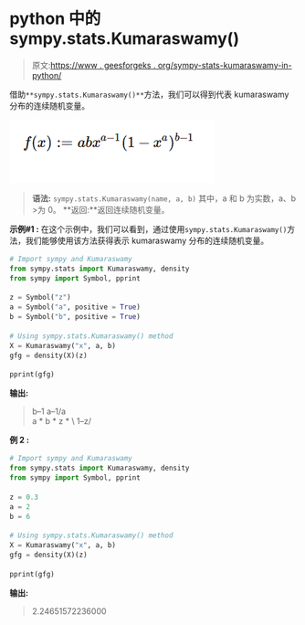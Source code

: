 # python 中的 sympy.stats.Kumaraswamy()

> 原文:[https://www . geesforgeks . org/sympy-stats-kumaraswamy-in-python/](https://www.geeksforgeeks.org/sympy-stats-kumaraswamy-in-python/)

借助`**sympy.stats.Kumaraswamy()**`方法，我们可以得到代表 kumaraswamy 分布的连续随机变量。

![](img/53e9b8e598a5b2b005196ff58b7ca5ad.png)

> **语法:** `sympy.stats.Kumaraswamy(name, a, b)`
> 其中，a 和 b 为实数，a、b >为 0。
> **返回:**返回连续随机变量。

**示例#1 :**
在这个示例中，我们可以看到，通过使用`sympy.stats.Kumaraswamy()`方法，我们能够使用该方法获得表示 kumaraswamy 分布的连续随机变量。

```py
# Import sympy and Kumaraswamy
from sympy.stats import Kumaraswamy, density
from sympy import Symbol, pprint

z = Symbol("z")
a = Symbol("a", positive = True)
b = Symbol("b", positive = True)

# Using sympy.stats.Kumaraswamy() method
X = Kumaraswamy("x", a, b)
gfg = density(X)(z)

pprint(gfg)
```

**输出:**

> b–1
> a–1/a \
> a * b * z * \ 1–z/

**例 2 :**

```py
# Import sympy and Kumaraswamy
from sympy.stats import Kumaraswamy, density
from sympy import Symbol, pprint

z = 0.3
a = 2
b = 6

# Using sympy.stats.Kumaraswamy() method
X = Kumaraswamy("x", a, b)
gfg = density(X)(z)

pprint(gfg)
```

**输出:**

> 2.24651572236000